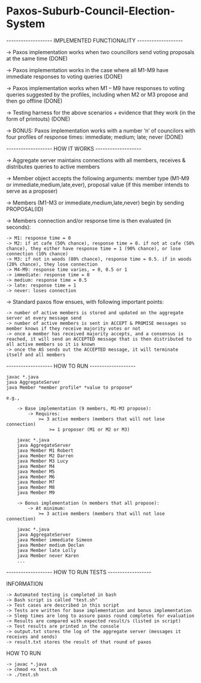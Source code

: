 # Paxos-Suburb-Council-Election-System

------------------- IMPLEMENTED FUNCTIONALITY -------------------

-> Paxos implementation works when two councillors send voting proposals at the same time (DONE)

-> Paxos implementation works in the case where all M1-M9 have immediate responses to voting queries (DONE)

-> Paxos implementation works when M1 – M9 have responses to voting queries suggested by the profiles, including when M2 or M3 propose and then go offline (DONE)

-> Testing harness for the above scenarios + evidence that they work (in the form of printouts) (DONE)

-> BONUS: Paxos implementation works with a number ‘n’ of councilors with four profiles of response times: immediate;  medium; late; never (DONE)

------------------- HOW IT WORKS -------------------

-> Aggregate server maintains connections with all members, receives & distributes queries to active members

-> Member object accepts the following arguments: member type (M1-M9 or immediate,medium,late,ever), proposal value (if this member intends to serve as a proposer)

-> Members (M1-M3 or immediate,medium,late,never) begin by sending PROPOSAL(ID)

-> Members connection and/or response time is then evaluated (in seconds):

	-> M1: response time = 0
	-> M2: if at cafe (50% chance), response time = 0. if not at cafe (50% chance), they either have response time = 1 (90% chance), or lose connection (10% chance)
	-> M3: if not in woods (80% chance), response time = 0.5. if in woods (20% chance), they lose connection
	-> M4-M9: response time varies, = 0, 0.5 or 1
	-> immediate: response time = 0
	-> medium: response time = 0.5
	-> late: response time = 1
	-> never: loses connection
  
-> Standard paxos flow ensues, with following important points:

	-> number of active members is stored and updated on the aggregate server at every message send
	-> number of active members is sent in ACCEPT & PROMISE messages so member knows if they receive majority votes or not
	-> once a member has received majority accepts, and a consensus is reached, it will send an ACCEPTED message that is then distributed to all active members so it is known
	-> once the AS sends out the ACCEPTED message, it will terminate itself and all members
	
------------------- HOW TO RUN -------------------

	javac *.java
	java AggregateServer
	java Member *member profile* *value to propose*
	
	e.g.,
	
		-> Base implementation (9 members, M1-M3 propose):
			-> Requires:
				>= 3 active members (members that will not lose connection)
					>= 1 proposer (M1 or M2 or M3)
		
		javac *.java
		java AggregateServer
		java Member M1 Robert
		java Member M2 Darren
		java Member M3 Lucy
		java Member M4
		java Member M5
		java Member M6
		java Member M7
		java Member M8
		java Member M9
	
		-> Bonus implementation (n members that all propose):
			-> At minimum:
				>= 3 active members (members that will not lose connection)
		
		javac *.java
		java AggregateServer
		java Member immediate Simeon
		java Member medium Declan
		java Member late Lolly
		java Member never Karen
		...

------------------- HOW TO RUN TESTS ------------------

INFORMATION

	-> Automated testing is completed in bash
	-> Bash script is called "test.sh"
	-> Test cases are described in this script
	-> Tests are written for base implementation and bonus implementation
	-> Sleep times are long to assure paxos round completes for evaluation
	-> Results are compared with expected result/s (listed in script)
	-> Test results are printed in the console
	-> output.txt stores the log of the aggregate server (messages it receives and sends)
	-> result.txt stores the result of that round of paxos
	
HOW TO RUN

	-> javac *.java
	-> chmod +x test.sh
	-> ./test.sh
